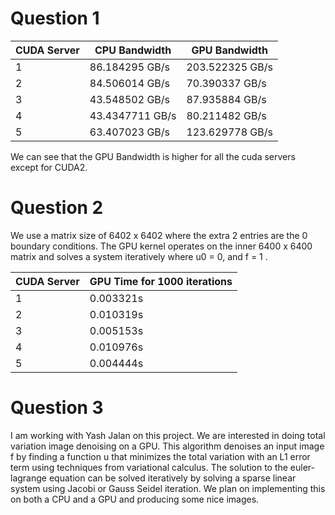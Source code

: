 # Question 1

| CUDA Server| CPU Bandwidth | GPU Bandwidth|
|---------|----------|--------------|
| 1       | 86.184295 GB/s|203.522325 GB/s |
| 2       | 84.506014 GB/s| 70.390337 GB/s |
| 3       | 43.548502 GB/s|87.935884 GB/s |
| 4       | 43.4347711 GB/s|80.211482 GB/s |
|5        | 63.407023 GB/s| 123.629778 GB/s |

We can see that the GPU Bandwidth is higher for all the cuda servers except for CUDA2.

# Question 2

We use a matrix size of 6402 x 6402 where the extra 2 entries are the 0 boundary conditions. The GPU kernel operates on the inner 6400 x 6400 matrix and solves a system iteratively where u0 = 0, and f = 1 .

| CUDA Server| GPU Time for 1000 iterations|
|---------|-----------|
|1 | 0.003321s |
|2 | 0.010319s |
|3 | 0.005153s|
|4 | 0.010976s|
|5 | 0.004444s|

# Question 3

I am working with Yash Jalan on this project. We are interested in doing total variation image denoising on a GPU. This algorithm denoises an input image f by finding a function u that minimizes the total variation with an L1 error term using techniques from variational calculus. The solution to the euler-lagrange equation can be solved iteratively by solving a sparse linear system using Jacobi or Gauss Seidel iteration. We plan on implementing this on both a CPU and a GPU and producing some nice images. 
